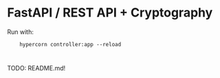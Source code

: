 # FastAPI / REST API + Cryptography

Run with:

```
    hypercorn controller:app --reload
```

#

TODO: README.md!